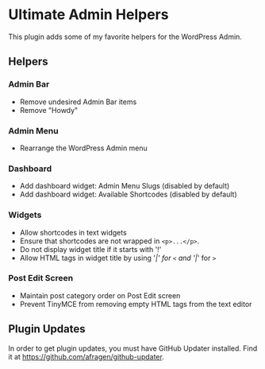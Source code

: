 # Ultimate Admin Helpers
This plugin adds some of my favorite helpers for the WordPress Admin.

## Helpers

### Admin Bar
- Remove undesired Admin Bar items
- Remove "Howdy"

### Admin Menu
- Rearrange the WordPress Admin menu

### Dashboard
- Add dashboard widget: Admin Menu Slugs (disabled by default)
- Add dashboard widget: Available Shortcodes (disabled by default)

### Widgets
- Allow shortcodes in text widgets
- Ensure that shortcodes are not wrapped in `<p>...</p>`.
- Do not display widget title if it starts with '!'
- Allow HTML tags in widget title by using '*|' for `<` and '|*' for `>`

### Post Edit Screen
- Maintain post category order on Post Edit screen
- Prevent TinyMCE from removing empty HTML tags from the text editor

## Plugin Updates
In order to get plugin updates, you must have GitHub Updater installed. Find it at https://github.com/afragen/github-updater.